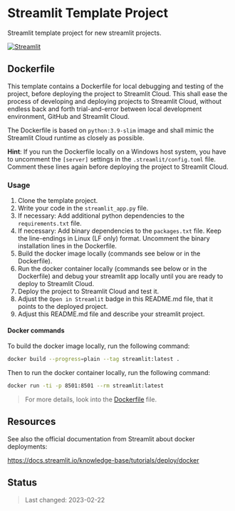 # Streamlit Template Project

Streamlit template project for new streamlit projects.

[![Streamlit](https://img.shields.io/badge/Go%20To-Streamlit%20Cloud-red?logo=streamlit)](https://streamlit.io/)

## Dockerfile

This template contains a Dockerfile for local debugging and testing of the project, before deploying the project to Streamlit Cloud. This shall ease the process of developing and deploying projects to Streamlit Cloud, without endless back and forth trial-and-error between local development environment, GitHub and Streamlit Cloud.

The Dockerfile is based on `python:3.9-slim` image and shall mimic the Streamlit Cloud runtime as closely as possible.

**Hint**: If you run the Dockerfile locally on a Windows host system, you have to uncomment the `[server]` settings in the `.streamlit/config.toml` file. Comment these lines again before deploying the project to Streamlit Cloud.

### Usage

1. Clone the template project.
2. Write your code in the `streamlit_app.py` file.
3. If necessary: Add additional python dependencies to the `requirements.txt` file.
4. If necessary: Add binary dependencies to the `packages.txt` file. Keep the line-endings in Linux (LF only) format. Uncomment the binary installation lines in the Dockerfile.
5. Build the docker image locally (commands see below or in the Dockerfile).
6. Run the docker container locally (commands see below or in the Dockerfile) and debug your streamlit app locally until you are ready to deploy to Streamlit Cloud.
7. Deploy the project to Streamlit Cloud and test it.
8. Adjust the `Open in Streamlit` badge in this README.md file, that it points to the deployed project.
9. Adjust this README.md file and describe your streamlit project.

#### Docker commands

To build the docker image locally, run the following command:

```bash
docker build --progress=plain --tag streamlit:latest .
```

Then to run the docker container locally, run the following command:

```bash
docker run -ti -p 8501:8501 --rm streamlit:latest
```

> For more details, look into the [Dockerfile](Dockerfile) file.

## Resources

See also the official documentation from Streamlit about docker deployments:

<https://docs.streamlit.io/knowledge-base/tutorials/deploy/docker>

## Status

> Last changed: 2023-02-22

